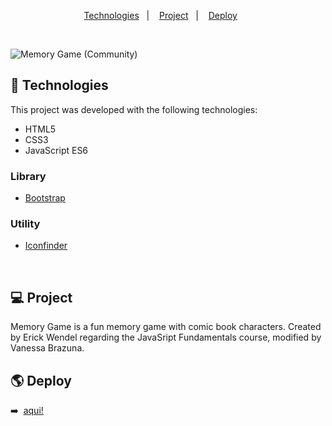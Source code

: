 <p align="center">
  <a href="#--technologies">Technologies</a>&nbsp;&nbsp;&nbsp;|&nbsp;&nbsp;&nbsp;
  <a href="#--project">Project</a>&nbsp;&nbsp;&nbsp;|&nbsp;&nbsp;&nbsp;
  <a href="#--deploy">Deploy</a>&nbsp;&nbsp;&nbsp;&nbsp;&nbsp;&nbsp;
</p>

<br>

![Memory Game (Community)](https://imgur.com/FueJmWS.png)

## 🚀  Technologies

This project was developed with the following technologies:

- HTML5
- CSS3
- JavaScript ES6


### Library

- [Bootstrap](https://getbootstrap.com/)


### Utility

- [Iconfinder](https://www.iconfinder.com/)

<br>

## 💻  Project

Memory Game is a fun memory game with comic book characters. Created by Erick Wendel regarding the JavaSript Fundamentals course, modified by Vanessa Brazuna.

## 🌎  Deploy 
➡️ &nbsp;<a href="https://vanessabrazuna.github.io/memory-game/" target="_blank">aqui!</a>
